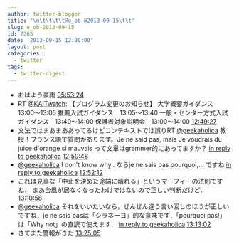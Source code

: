 ```yaml
---
author: twitter-blogger
title: "\n\t\t\t\t@o_ob @2013-09-15\t\t"
slug: o_ob-2013-09-15
id: 7265
date: '2013-09-15 12:00:00'
layout: post
categories:
  - twitter
tags:
  - twitter-digest
---
```


*   おはよう豪雨 [05:53:24](http://twitter.com/o_ob/statuses/378984849966510080)
*   RT [@KAITwatch](http://twitter.com/KAITwatch): 【プログラム変更のお知らせ】 大学概要ガイダンス　13:00～13:05 推薦入試ガイダンス　13:05～13:40 一般・センター方式入試ガイダンス　13:40～14:00 保護者対象説明会　13:00～14:00 [12:49:27](http://twitter.com/o_ob/statuses/379089553975304192)
*   文法ではまあまああってるけどコンテキストでは誤りRT [@geekaholica](http://twitter.com/geekaholica) 教授！フランス語で質問があります。Je ne said pas, mais Je voudrais du juice d'orange si mauvais って文章はgrammer的にあってますか？ [in reply to geekaholica](http://twitter.com/geekaholica/statuses/378870447514726400) [12:50:48](http://twitter.com/o_ob/statuses/379089892241702912)
*   [@geekaholica](http://twitter.com/geekaholica) I don't know why.. ならje ne sais pas pourquoi,... ですね [in reply to geekaholica](http://twitter.com/geekaholica/statuses/378870705992892416) [12:52:12](http://twitter.com/o_ob/statuses/379090246186455041)
*   これは見事な「中止を決めた途端に晴れる」というマーフィーの法則ですね． まあ台風が居なくなったわけではないので正しい判断だけど． [13:10:58](http://twitter.com/o_ob/statuses/379094967949340672)
*   [@geekaholica](http://twitter.com/geekaholica) それをいいたいなら，ぜんぜん違う言い回しのほうが正しいですね．je ne sais pasは「シラネーヨ」的な意味です．「pourquoi pas!」は「Why not」の直訳で使えます． [in reply to geekaholica](http://twitter.com/geekaholica/statuses/379091572584759296) [13:13:02](http://twitter.com/o_ob/statuses/379095487246118912)
*   さてまた警報がきた [13:25:05](http://twitter.com/o_ob/statuses/379098523385360385)